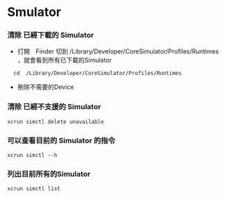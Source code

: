 # Smulator
### 清除 已經下載的 Simulator ###
- 打開　Finder 切到 /Library/Developer/CoreSimulator/Profiles/Runtimes ，就會看到所有已下載的Simulator
```shell
  cd  /Library/Developer/CoreSimulator/Profiles/Runtimes
```
- 刪除不需要的Device

### 清除 已經不支援的 Simulator ###
```shell
xcrun simctl delete unavailable
```

### 可以查看目前的 Simulator 的指令
```shell
xcrun simctl --h 
```
### 列出目前所有的Simulator
```shell
xcrun simctl list 
```
